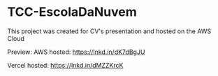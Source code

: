 # TCC-EscolaDaNuvem
This project was created for CV's presentation and hosted on the AWS Cloud

Preview:
AWS hosted: https://lnkd.in/dK7dBgJU

Vercel hosted: https://lnkd.in/dMZZKrcK
